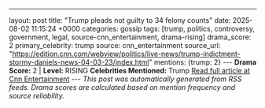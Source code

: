 ---
layout: post
title: "Trump pleads not guilty to 34 felony counts"
date: 2025-08-02 11:15:24 +0000
categories: gossip
tags: [trump, politics, controversy, government, legal, source-cnn_entertainment, drama-rising]
drama_score: 2
primary_celebrity: trump
source: cnn_entertainment
source_url: "https://edition.cnn.com/webview/politics/live-news/trump-indictment-stormy-daniels-news-04-03-23/index.html"
mentions: {trump: 2} --- **Drama Score:** 2 | **Level:** RISING **Celebrities Mentioned:** Trump [Read full article at Cnn Entertainment](https://edition.cnn.com/webview/politics/live-news/trump-indictment-stormy-daniels-news-04-03-23/index.html) --- *This post was automatically generated from RSS feeds. Drama scores are calculated based on mention frequency and source reliability.*